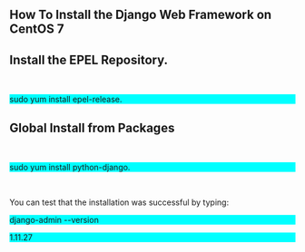 <h2>How To Install the Django Web Framework on CentOS 7</h2>

<h2>Install the EPEL Repository.</h2><br>

<p style="background-color:aqua">sudo yum install epel-release.</p>

<h2>Global Install from Packages</h2><br>

<p style="background-color:aqua">sudo yum install python-django.</p><br>

You can test that the installation was successful by typing:<br>

<p style="background-color:aqua">django-admin --version</p>

<p style="background-color:aqua">1.11.27</p>
